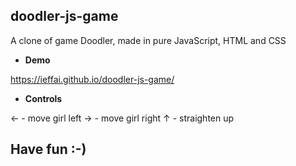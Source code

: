 ## **doodler-js-game**

A clone of game Doodler, made in pure JavaScript, HTML and CSS

- **Demo**

https://ieffai.github.io/doodler-js-game/

- **Controls**

← - move girl left
→ - move girl right
↑ - straighten up

## Have fun :-)
